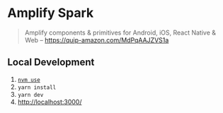 # Amplify Spark

> Amplify components & primitives for Android, iOS, React Native & Web
> – https://quip-amazon.com/MdPqAAJZVS1a

## Local Development

1. [`nvm use`](https://github.com/nvm-sh/nvm)
1. `yarn install`
1. `yarn dev`
1. <http://localhost:3000/>
